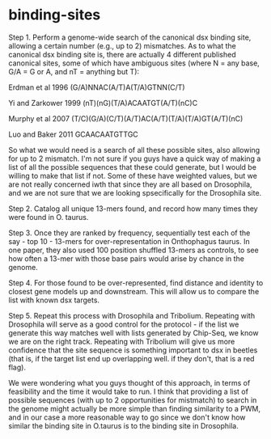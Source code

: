# binding-sites

Step 1. Perform a genome-wide search of the canonical dsx binding site, allowing a certain number (e.g., up to 2) mismatches. As to what the canonical dsx binding site is, there are actually 4 different published canonical sites, some of which have ambiguous sites (where N = any base, G/A = G or A, and nT = anything but T):

Erdman et al 1996
(G/A)NNAC(A/T)A(T/A)GTNN(C/T)

Yi and Zarkower 1999
(nT)(nG)(T/A)ACAATGT(A/T)(nC)C

Murphy et al 2007
(T/C)(G/A)(C/T)(A/T)AC(A/T)(T/A)(T/A)GT(A/T)(nC)

Luo and Baker 2011
GCAACAATGTTGC


So what we would need is a search of all these possible sites, also allowing for up to 2 mismatch. I'm not sure if you guys have a quick way of making a list of all the possible sequences that these could generate, but I would be willing to make that list if not. Some of these have weighted values, but we are not really concerned iwth that since they are all based on Drosophila, and we are not sure that we are looking spsecifically for the Drosophila site.

Step 2. Catalog all unique 13-mers found, and record how many times they were found in O. taurus. 

Step 3. Once they are ranked by frequency, sequentially test each of the  say - top 10 - 13-mers for over-representation in Onthophagus taurus. In one paper, they also used 100 position shuffled 13-mers as controls, to see how often a 13-mer with those base pairs would arise by chance in the genome.

Step 4. For those found to be over-represented, find distance and identity to closest gene models up and downstream. This will allow us to compare the list with known dsx targets.

Step 5. Repeat this process with Drosophila and Tribolium. Repeating with Drosophila will serve as a good control for the protocol - if the list we generate this way matches well with lists generated by Chip-Seq, we know we are on the right track. Repeating with Tribolium will give us more confidence that the site sequence is something important to dsx in beetles (that is, if the target list end up overlapping well. if they don't, that is a red flag).

We were wondering what you guys thought of this approach, in terms of feasibility and the time it would take to run. I think that providing a list of possible sequences (with up to 2 opportunities for mistmatch) to search in the genome might actually be more simple than finding similarity to a PWM, and in our case a more reasonable way to go since we don't know how similar the binding site in O.taurus is to the binding site in Drosophila. 
